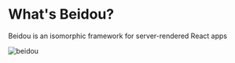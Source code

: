 # What's Beidou?

Beidou is an isomorphic framework for server-rendered React apps
  
![beidou](http://img.alicdn.com/tfs/TB1_yp.OVXXXXbWXXXXXXXXXXXX-2000-1200.png)

      
        
